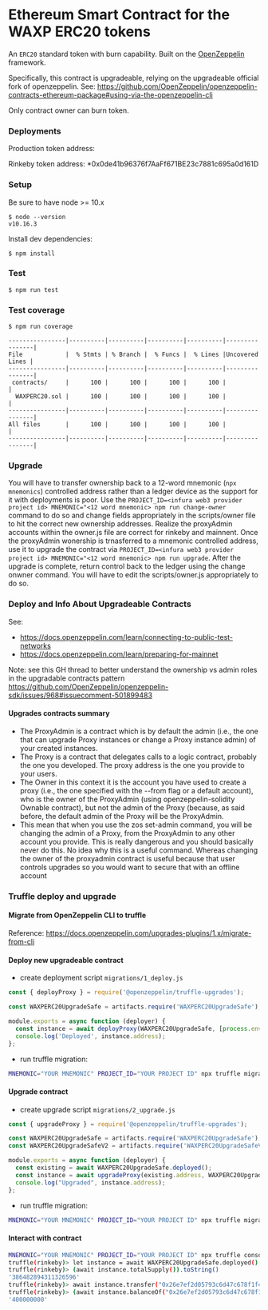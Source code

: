 # Ethereum Smart Contract for the WAXP ERC20 tokens

An `ERC20` standard token with burn capability. Built on the [OpenZeppelin](https://openzeppelin.org/) framework.

Specifically, this contract is upgradeable, relying on the upgradeable official fork of openzeppelin. See: https://github.com/OpenZeppelin/openzeppelin-contracts-ethereum-package#using-via-the-openzeppelin-cli

Only contract owner can burn token.

### Deployments

Production token address: 

Rinkeby token address: *0x0de41b96376f7AaFf671BE23c7881c695a0d161D

### Setup

Be sure to have node >= 10.x

```
$ node --version
v10.16.3
```

Install dev dependencies:

```
$ npm install
```

### Test

```
$ npm run test
```

### Test coverage

```
$ npm run coverage

----------------|----------|----------|----------|----------|----------------|
File            |  % Stmts | % Branch |  % Funcs |  % Lines |Uncovered Lines |
----------------|----------|----------|----------|----------|----------------|
 contracts/     |      100 |      100 |      100 |      100 |                |
  WAXPERC20.sol |      100 |      100 |      100 |      100 |                |
----------------|----------|----------|----------|----------|----------------|
All files       |      100 |      100 |      100 |      100 |                |
----------------|----------|----------|----------|----------|----------------|
```

### Upgrade

You will have to transfer ownership back to a 12-word mnemonic (`npx mnemonics`) controlled address rather than a ledger device as the support for it with deployments is poor. Use the `PROJECT_ID=<infura web3 provider project id> MNEMONIC="<12 word mnemonic> npm run change-owner` command to do so and change fields appropriately in the scripts/owner file to hit the correct new ownership addresses. Realize the proxyAdmin accounts within the owner.js file are correct for rinkeby and mainnent. Once the proxyAdmin wonership is trnasferred to a mnemonic controlled address, use it to upgrade the contract via `PROJECT_ID=<infura web3 provider project id> MNEMONIC="<12 word mnemonic> npm run upgrade`. After the upgrade is complete, return control back to the ledger using the change onwner command. You will have to edit the scripts/owner.js appropriately to do so.

### Deploy and Info About Upgradeable Contracts

See:
* https://docs.openzeppelin.com/learn/connecting-to-public-test-networks
* https://docs.openzeppelin.com/learn/preparing-for-mainnet


Note: see this GH thread to better understand the ownership vs admin roles in the upgradable contracts pattern https://github.com/OpenZeppelin/openzeppelin-sdk/issues/968#issuecomment-501899483

#### Upgrades contracts summary
* The ProxyAdmin is a contract which is by default the admin (i.e., the one that can upgrade Proxy instances or change a Proxy instance admin) of your created instances.
* The Proxy is a contract that delegates calls to a logic contract, probably the one you developed. The proxy address is the one you provide to your users.
* The Owner in this context it is the account you have used to create a proxy (i.e., the one specified with the --from flag or a default account), who is the owner of the ProxyAdmin (using openzeppelin-solidity Ownable contract), but not the admin of the Proxy (because, as said before, the default admin of the Proxy will be the ProxyAdmin.
* This mean that when you use the zos set-admin command, you will be changing the admin of a Proxy, from the ProxyAdmin to any other account you provide. This is really dangerous and you should basically never do this. No idea why this is a useful command. Whereas changing the owner of the proxyadmin contract is useful because that user controls upgrades so you would want to secure that with an offline account

### Truffle deploy and upgrade

#### Migrate from OpenZeppelin CLI to truffle

Reference: https://docs.openzeppelin.com/upgrades-plugins/1.x/migrate-from-cli

#### Deploy new upgradeable contract

- create deployment script `migrations/1_deploy.js`

```javascript
const { deployProxy } = require('@openzeppelin/truffle-upgrades');

const WAXPERC20UpgradeSafe = artifacts.require('WAXPERC20UpgradeSafe');

module.exports = async function (deployer) {
  const instance = await deployProxy(WAXPERC20UpgradeSafe, [process.env.ESCROW_ADDRESS], { deployer });
  console.log('Deployed', instance.address);
};
```

- run truffle migration:

```bash
MNEMONIC="YOUR MNEMONIC" PROJECT_ID="YOUR PROJECT ID" npx truffle migrate --network rinkeby
```

#### Upgrade contract

- create upgrade script `migrations/2_upgrade.js`

```javascript
const { upgradeProxy } = require('@openzeppelin/truffle-upgrades');

const WAXPERC20UpgradeSafe = artifacts.require('WAXPERC20UpgradeSafe');
const WAXPERC20UpgradeSafeV2 = artifacts.require('WAXPERC20UpgradeSafeV2');

module.exports = async function (deployer) {
  const existing = await WAXPERC20UpgradeSafe.deployed();
  const instance = await upgradeProxy(existing.address, WAXPERC20UpgradeSafeV2, { deployer });
  console.log("Upgraded", instance.address);
};
```

- run truffle migration:

```bash
MNEMONIC="YOUR MNEMONIC" PROJECT_ID="YOUR PROJECT ID" npx truffle migrate --network rinkeby
```

#### Interact with contract

```bash
MNEMONIC="YOUR MNEMONIC" PROJECT_ID="YOUR PROJECT ID" npx truffle console --network rinkeby
truffle(rinkeby)> let instance = await WAXPERC20UpgradeSafe.deployed()
truffle(rinkeby)> (await instance.totalSupply()).toString()
'386482894311326596'
truffle(rinkeby)> await instance.transfer("0x26e7ef2d05793c6d47c678f1f4b246856236f089", "400000000");
truffle(rinkeby)> (await instance.balanceOf("0x26e7ef2d05793c6d47c678f1f4b246856236f089")).toString()
'400000000'
```